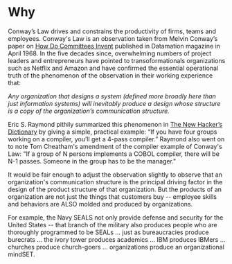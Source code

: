 # Why

Conway’s Law drives and constrains the productivity of firms, teams and employees.  Conway's Law is an observation taken from Melvin Conway’s paper on [How Do Committees Invent](http://www.melconway.com/research/committees.html) published in Datamation magazine in April 1968.  In the five decades since, overwhelming numbers of project leaders and entrepreneurs have pointed to transoformationals organizations such as Netflix and Amazon and have confirmed the essential operational truth of the phenomenon of the observation in their working experience that:

*Any organization that designs a system (defined more broadly here than just information systems) will inevitably produce a design whose structure is a copy of the organization’s communication structure.*   

Eric S. Raymond pithily summarized this phenomenon in [The New Hacker’s Dictionary](http://www.proselex.net/documents/the%20new%20hacker's%20dictionary.pdf) by giving a simple, practical example: “If you have four groups working on a compiler, you’ll get a 4-pass compiler.”  Raymond also went on to note Tom Cheatham's amendment of the compiler example of Conway's Law: "If a group of N persons implements a COBOL compiler, there will be N-1 passes. Someone in the group has to be the manager."  

It would be fair enough to adjust the observation slightly to observe that an organization's communication structure is the principal driving factor in the design of the product structure of that organization.  But the products of an organization are not just the things that customers buy -- employee skills and behaviors are ALSO molded and produced by organizations.  

For example, the Navy SEALS not only provide defense and security for the United States -- that branch of the military also produces people who are thoroughly programmed to be SEALs ... just as bureaucracies produce burecrats ... the ivory tower produces academics ... IBM produces IBMers ... churches produce church-goers ... organizations produce an organizational mindSET.
